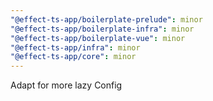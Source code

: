 ```yaml
---
"@effect-ts-app/boilerplate-prelude": minor
"@effect-ts-app/boilerplate-infra": minor
"@effect-ts-app/boilerplate-vue": minor
"@effect-ts-app/infra": minor
"@effect-ts-app/core": minor
---
```


Adapt for more lazy Config
